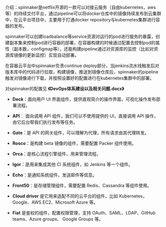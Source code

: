 介绍：spinnaker是netflix开源的一款可以对接云服务（自由kubernetes，aws等）的持续交付平台，通过pipeline可以将docker仓库中的镜像持续发布到云集群中，在云平台项目中，主要用于打通docker repository与kubernetes集群进行容器的发布。

spinnaker可以创建loadbalance等service资源对运行的pod进行服务的暴露，创建副本集来控制pod进行容器的部署，在容器构建的时候通过配置去控制pod的属性（副本数，configmap等），还能构建pipeline通过对资源库的监控（比如对资源库镜像的更新监控）实现自动部署。

在容器云平台中spinnaker负责continue deploy部分，当jenkins流水线触发后对版本库中的代码进行拉取，构建镜像，推送到镜像仓库后，spinnaker的pipeline触发对镜像进行下载，并按照设置好的配置进行在kubernetes集群中的部署。

对spinnaker的配置见 **《DevOps体系建设以及相关问题.docx》**



- **Deck**：面向用户 UI 界面组件，提供直观简介的操作界面，可视化操作发布部署流程。

- **API**： 面向调用 API 组件，我们可以不使用提供的 UI，直接调用 API 操作，由它后台帮我们执行发布等任务。
- **Gate**：是 API 的网关组件，可以理解为代理，所有请求由其代理转发。
- **Rosco**：是构建 beta 镜像的组件，需要配置 Packer 组件使用。
- **Orca**：是核心流程引擎组件，用来管理流程。
- **Igor**：是用来集成其他 CI 系统组件，如 Jenkins 等一个组件。
- **Echo**：是通知系统组件，发送邮件等信息。
- **Front50**：是存储管理组件，需要配置 Redis、Cassandra 等组件使用。
- **Cloud driver** 是它用来适配不同的云平台的组件，比如 Kubernetes，Google、AWS EC2、Microsoft Azure 等。
- **Fiat** 是鉴权的组件，配置权限管理，支持 OAuth、SAML、LDAP、GitHub teams、Azure groups、 Google Groups 等。

